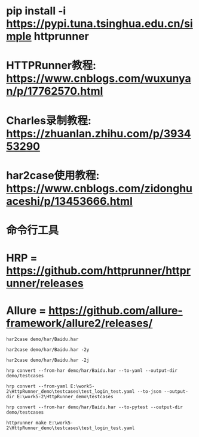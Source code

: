 # pip install -i https://pypi.tuna.tsinghua.edu.cn/simple httprunner
# HTTPRunner教程: https://www.cnblogs.com/wuxunyan/p/17762570.html
# Charles录制教程: https://zhuanlan.zhihu.com/p/393453290
# har2case使用教程: https://www.cnblogs.com/zidonghuaceshi/p/13453666.html
# 命令行工具
# HRP = https://github.com/httprunner/httprunner/releases
# Allure = https://github.com/allure-framework/allure2/releases/

```shell
har2case demo/har/Baidu.har 
```

```shell
har2case demo/har/Baidu.har -2y
```

```shell
har2case demo/har/Baidu.har -2j
```

```shell
hrp convert --from-har demo/har/Baidu.har --to-yaml --output-dir demo/testcases
```

```shell
hrp convert --from-yaml E:\work5-2\HttpRunner_demo\testcases\test_login_test.yaml --to-json --output-dir E:\work5-2\HttpRunner_demo\testcases
```

```shell
hrp convert --from-har demo/har/Baidu.har --to-pytest --output-dir demo/testcases
```

```shell
httprunner make E:\work5-2\HttpRunner_demo\testcases\test_login_test.yaml
```